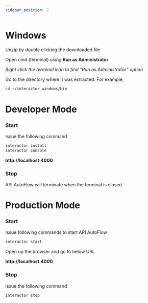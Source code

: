 ```yaml
---
sidebar_position: 2
---
```

# Windows

Unzip by double clicking the downloaded file

Open cmd (terminal) using **Run as Administrator**

*Right click the terminal icon to find “Run as Administrator” option*

Go to the directory where it was extracted. For example,

```bash
cd ~/interactor_windows/bin
```

# **Developer Mode**

### **Start**

Issue the following command

```bash
interactor install
interactor console
```

**http://localhost:4000**

### **Stop**

API AutoFlow will terminate when the terminal is closed.

# **Production Mode**

### **Start**

Issue following commands to start API AutoFlow

```bash
interactor start
```

Open up the browser and go to below URL

**http://localhost:4000**

### **Stop**

Issue the following command

```bash
interactor stop
```